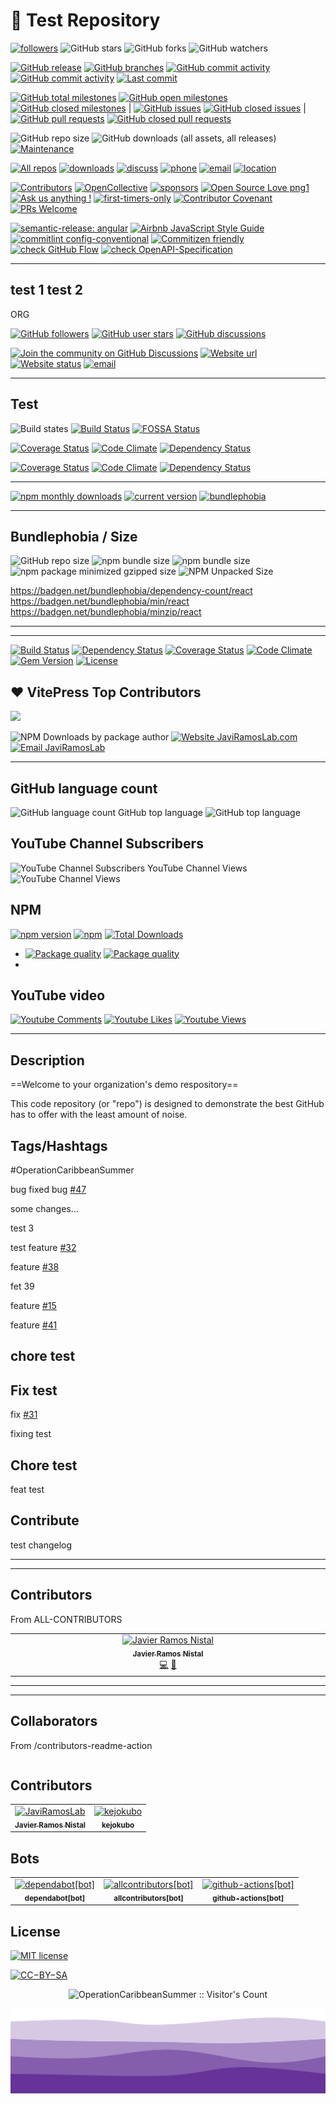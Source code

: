 # 🧪 Test Repository

[![followers](https://custom-icon-badges.demolab.com/github/followers/OperationCaribbeanSummer?logo=person-add&style=social&logoColor=black)](https://github.com/org/OperationCaribbeanSummer)
![GitHub stars](https://custom-icon-badges.demolab.com/github/stars/OperationCaribbeanSummer/test-repository?label=Stars&logo=star&logoColor=ffffff&labelColor=282828&color=663399&style=flat)
![GitHub forks](https://custom-icon-badges.demolab.com/github/forks/OperationCaribbeanSummer/test-repository?label=Forks&logo=fork&logoColor=ffffff&labelColor=282828&color=663399&style=flat)
![GitHub watchers](https://custom-icon-badges.demolab.com/github/watchers/OperationCaribbeanSummer/test-repository?label=Watchers&logoColor=ffffff&labelColor=282828&color=663399&style=flat&logo=eye)

[![GitHub release](https://custom-icon-badges.demolab.com/github/release/OperationCaribbeanSummer/test-repository.svg?color=663399&style=flat&logo=tag)](https://GitHub.com/OperationCaribbeanSummer/test-repository/releases/)
[![GitHub branches](https://badgen.net/github/branches/OperationCaribbeanSummer/test-repository?color=663399&style=flat)](https://github.com/OperationCaribbeanSummer/test-repository/branches)
[![GitHub commit activity](https://custom-icon-badges.demolab.com/github/commit-activity/t/OperationCaribbeanSummer/test-repository?color=663399&style=flat&logo=git-commit)](https://GitHub.com/OperationCaribbeanSummer/test-repository/commit/)
[![GitHub commit activity](https://custom-icon-badges.demolab.com/github/commit-activity/m/OperationCaribbeanSummer/test-repository?color=663399&style=flat&logo=git-commit)](https://github.com/OperationCaribbeanSummer/test-repository/commits)
[![Last commit](https://custom-icon-badges.demolab.com/github/last-commit/OperationCaribbeanSummer/test-repository.svg?style=flat&logo=history&color=663399)](https://github.com/OperationCaribbeanSummer/test-repository/commits)

[![GitHub total milestones](https://custom-icon-badges.demolab.com/github/milestones/all/OperationCaribbeanSummer/test-repository?label=total%20milestones&color=663399&logo=milestone)]()
[![GitHub open milestones](https://custom-icon-badges.demolab.com/github/milestones/open/OperationCaribbeanSummer/test-repository?color=663399&logo=milestone)]()
[![GitHub closed milestones](https://custom-icon-badges.demolab.com/github/milestones/closed/OperationCaribbeanSummer/test-repository?color=663399&logo=milestone)]() |
[![GitHub issues](https://custom-icon-badges.demolab.com/github/issues/OperationCaribbeanSummer/test-repository?color=663399&logo=issue-opened)]()
[![GitHub closed issues](https://custom-icon-badges.demolab.com/github/issues-closed/OperationCaribbeanSummer/test-repository?color=663399&logo=issue-opened)]() |
[![GitHub pull requests](https://custom-icon-badges.demolab.com/github/issues-pr/OperationCaribbeanSummer/test-repository?color=663399&logo=pr)]()
[![GitHub closed pull requests](https://custom-icon-badges.demolab.com/github/issues-pr-closed/OperationCaribbeanSummer/test-repository?color=663399&logo=pr)]()

![GitHub repo size](https://custom-icon-badges.demolab.com/github/repo-size/OperationCaribbeanSummer/test-repository?logo=file-code&color=red)
![GitHub downloads (all assets, all releases)](https://custom-icon-badges.demolab.com/github/downloads/OperationCaribbeanSummer/test-repository/total?logo=download&label=repo%20downloads)
[![Maintenance](https://img.shields.io/badge/Maintained%3F-yes-green.svg)](https://GitHub.com/OperationCaribbeanSummer/test-repository/graphs/commit-activity)

[![All repos](https://custom-icon-badges.demolab.com/badge/-My%20Repos-blue?&style=flat&logoColor=white&logo=repo)](https://github.com/orgs/OperationCaribbeanSummer/repositories)
[![downloads](https://custom-icon-badges.demolab.com/badge/-Downloads-F25278?&style=flat&logo=download&logoColor=white)]()
[![discuss](https://custom-icon-badges.demolab.com/badge/-Discuss-plum?&style=flat&logo=comment-discussion&logoColor=black)](https://github.com/orgs/OperationCaribbeanSummer/discussions)
[![phone](https://custom-icon-badges.demolab.com/badge/-+53--5843--9494-orange?&style=flat&logo=phone&logoColor=white)](sms://+5358439494)
[![email](https://custom-icon-badges.demolab.com/badge/-co2mm.esperanto@gmail.com-E61B23?&style=flat&logo=mail&logoColor=white)](mailto:co2mm.esperanto@gmail.com)
[![location](https://custom-icon-badges.demolab.com/badge/Havana-Cuba-purple?&style=flat&logo=location&logoColor=white)](geo:23.1351437,-82.3889117)

[![Contributors](https://img.shields.io/github/contributors/OperationCaribbeanSummer/test-repository.svg)](https://github.com/OperationCaribbeanSummer/test-repository/contributors/ 'Contributors')
[![OpenCollective](https://opencollective.com/OperationCaribbeanSummer/backers/badge.svg)](https://opencollective.com/OperationCaribbeanSummer/)
[![sponsors](https://custom-icon-badges.demolab.com/badge/Sponsors-D15E9B.svg?logo=heart)](https://github.com/sponsors/OperationCaribbeanSummer)
[![Open Source Love png1](https://badges.frapsoft.com/os/v1/open-source.png?v=103)](https://github.com/ellerbrock/open-source-badges/)
[![Ask us anything !](https://custom-icon-badges.demolab.com/badge/Ask%20Us-anything-1abc9c.svg?logo=comment-discussion)](https://github.com/orgs/OperationCaribbeanSummer/discussions)
[![first-timers-only](https://img.shields.io/badge/first--timers--only-friendly-blue.svg)](https://www.firsttimersonly.com/)
[![Contributor Covenant](https://img.shields.io/badge/Contributor%20Covenant-2.1-4baaaa.svg)](code_of_conduct.md)
[![PRs Welcome](https://img.shields.io/badge/PRs-welcome-brightgreen.svg?style=flat-square)](https://makeapullrequest.com)

<!-- standards start -->

[![semantic-release: angular](https://img.shields.io/badge/%E2%9C%93_semantic--release-angular-brightgreen)](https://github.com/semantic-release/semantic-release)
[![Airbnb JavaScript Style Guide](https://img.shields.io/badge/%E2%9C%93_code_style-Airbnb-brightgreen.svg)](https://github.com/airbnb/javascript)
[![commitlint config-conventional](https://img.shields.io/badge/%E2%9C%93_commitlint-config_conventional-brightgreen.svg)](https://github.com/conventional-changelog/commitlint/tree/master/@commitlint/config-conventional)
[![Commitizen friendly](https://img.shields.io/badge/%E2%9C%93_commitizen-friendly-brightgreen.svg)](http://commitizen.github.io/cz-cli/)
[![check GitHub Flow](https://img.shields.io/badge/%E2%9C%93_Branching_strategy-GitHub_Flow-brightgreen.svg)](4444.md)
[![check OpenAPI-Specification](https://img.shields.io/badge/%E2%9C%93_OpenAPI-Specification-brightgreen.svg)](https://github.com/OAI/OpenAPI-Specification/)

<!--
[![check ](https://img.shields.io/badge/%E2%9C%93-4444-brightgreen.svg)](4444.md)
[![check ](https://img.shields.io/badge/%E2%9C%93-4444-brightgreen.svg)](4444.md)
[![check ](https://img.shields.io/badge/%E2%9C%93-4444-brightgreen.svg)](4444.md)
-->

<!-- standards end -->

---
test 1
test 2
---

ORG

[![GitHub followers](https://img.shields.io/github/followers/OperationCaribbeanSummer?label=Followers&logo=GitHub&logoColor=ffffff&labelColor=282828&color=663399&style=flat)]()
[![GitHub user stars](https://img.shields.io/github/stars/OperationCaribbeanSummer?affiliations=OWNER&label=User%20Stars&logo=GitHub&logoColor=ffffff&labelColor=282828&color=663399&style=flat)]()
[![GitHub discussions](https://img.shields.io/github/discussions/OperationCaribbeanSummer/test-repository?logo=GitHub&logoColor=ffffff&labelColor=282828&color=663399&style=flat)]()

[![Join the community on GitHub Discussions](https://img.shields.io/badge/Join%20the%20community-on%20GitHub%20Discussions-663399)](https://github.com/OperationCaribbeanSummer/.github/discussions)
[![Website url](https://img.shields.io/badge/https://-OperationCaribbeanSummer.com-blue?style=flat&logo=google-chrome)](http://OperationCaribbeanSummer.com/)
[![Website status](https://img.shields.io/website-up-down-green-red/http/OperationCaribbeanSummer.com.svg)](http://OperationCaribbeanSummer.com/)
[![email](https://img.shields.io/badge/Email-co2mm.esperanto@gmail.com-blue?style=flat&logo=gmail)](mailto:co2mm.esperanto@gmail.com)

---

## Test

![Build states](https://github.com/semantic-release/semantic-release/actions/workflows/test.yml/badge.svg)
[![Build Status](https://github.com/eslint/eslint/workflows/CI/badge.svg)](https://github.com/eslint/eslint/actions)
[![FOSSA Status](https://app.fossa.io/api/projects/git%2Bhttps%3A%2F%2Fgithub.com%2Feslint%2Feslint.svg?type=shield)](https://app.fossa.io/projects/git%2Bhttps%3A%2F%2Fgithub.com%2Feslint%2Feslint?ref=badge_shield)

[![Coverage Status](https://coveralls.io/repos/github/Gottwik/Enduro/badge.svg?branch=master)](https://coveralls.io/github/Gottwik/Enduro?branch=master)
[![Code Climate](https://codeclimate.com/github/Gottwik/Enduro/badges/gpa.svg)](https://codeclimate.com/github/Gottwik/Enduro)
[![Dependency Status](https://www.versioneye.com/user/projects/587a81915450ea0034dffa93/badge.svg?style=flat-square)](https://www.versioneye.com/user/projects/587a81915450ea0034dffa93)

[![Coverage Status](https://coveralls.io/repos/github/Gottwik/Enduro/badge.svg?branch=master)](https://coveralls.io/github/Gottwik/Enduro?branch=master)
[![Code Climate](https://codeclimate.com/github/Gottwik/Enduro/badges/gpa.svg)](https://codeclimate.com/github/Gottwik/Enduro)
[![Dependency Status](https://www.versioneye.com/user/projects/587a81915450ea0034dffa93/badge.svg?style=flat-square)](https://www.versioneye.com/user/projects/587a81915450ea0034dffa93)

---

[![npm monthly downloads](https://img.shields.io/npm/dm/commitizen.svg)](https://www.npmjs.com/package/commitizen)
[![current version](https://img.shields.io/npm/v/commitizen.svg)](https://www.npmjs.com/package/commitizen)
[![bundlephobia](https://badgen.net/bundlephobia/minzip/cz-customizable)](https://bundlephobia.com/package/cz-customizable)

---

## Bundlephobia / Size

![GitHub repo size](https://img.shields.io/github/repo-size/OperationCaribbeanSummer/test-repository)
![npm bundle size](https://img.shields.io/bundlephobia/min/react)
![npm bundle size](https://img.shields.io/bundlephobia/minzip/react)
![npm package minimized gzipped size](https://img.shields.io/bundlejs/size/react)
![NPM Unpacked Size](https://img.shields.io/npm/unpacked-size/react)

https://badgen.net/bundlephobia/dependency-count/react
https://badgen.net/bundlephobia/min/react
https://badgen.net/bundlephobia/minzip/react

---

---

[![Build Status](http://img.shields.io/travis/doge/wow.svg)](https://travis-ci.org/doge/wow)
[![Dependency Status](http://img.shields.io/gemnasium/doge/wow.svg)](https://gemnasium.com/doge/wow)
[![Coverage Status](http://img.shields.io/coveralls/doge/wow.svg)](https://coveralls.io/r/doge/wow)
[![Code Climate](http://img.shields.io/codeclimate/github/doge/wow.svg)](https://codeclimate.com/github/doge/wow)
[![Gem Version](http://img.shields.io/gem/v/suchgem.svg)](https://rubygems.org/gems/suchgem)
[![License](http://img.shields.io/:license-mit-blue.svg)](http://doge.mit-license.org)

## :heart: VitePress Top Contributors

[![](https://github.com/yyx990803.png?size=50)](https://github.com/yyx990803)

![NPM Downloads by package author](https://img.shields.io/npm-stat/dy/JaviRamosLab?logo=npm&label=NPM%20downloads)
[![Website JaviRamosLab.com](https://img.shields.io/website-up-down-green-red/http/JaviRamosLab.com.svg)](http://JaviRamosLab.com/)
[![Email JaviRamosLab](https://img.shields.io/badge/Email-co2mm.esperanto@gmail.com-blue?style=flat&logo=gmail)](mailto:co2mm.esperanto@gmail.com)

---

## GitHub language count

![GitHub language count](https://img.shields.io/github/languages/count/OperationCaribbeanSummer/Jose-Marti-analizer-WikiAgora)
GitHub top language
![GitHub top language](https://img.shields.io/github/languages/top/OperationCaribbeanSummer/Jose-Marti-analizer-WikiAgora)

## YouTube Channel Subscribers

![YouTube Channel Subscribers](https://img.shields.io/youtube/channel/subscribers/UCOoboxi5uryibXSye3nunXA)
YouTube Channel Views
![YouTube Channel Views](https://img.shields.io/youtube/channel/views/UCOoboxi5uryibXSye3nunXA)

## NPM

[![npm version](https://badge.fury.io/js/enduro.svg)](https://badge.fury.io/js/enduro)
[![npm](https://img.shields.io/npm/dm/enduro.svg?maxAge=2592000)](https://www.npmjs.com/package/enduro)
[![Total Downloads](https://img.shields.io/npm/dt/abecms.svg)](https://www.npmjs.com/package/abecms)

- [![Package quality](https://packagequality.com/shield/yourpackage.svg)](https://packagequality.com/#?package=yourpackage)
  [![Package quality](https://packagequality.com/badge/yourpackage.png)](https://packagequality.com/#?package=yourpackage)
-

## YouTube video

[![Youtube Comments](https://img.shields.io/youtube/comments/xFXERAZ3RIg?label=Comments&logo=youtube&logoColor=ffffff&labelColor=FF0000&color=282828&style=flat)]()
[![Youtube Likes](https://img.shields.io/youtube/likes/xFXERAZ3RIg?label=Likes&logo=youtube&logoColor=ffffff&labelColor=FF0000&color=282828&style=flat)]()
[![Youtube Views](https://img.shields.io/youtube/views/xFXERAZ3RIg?label=Views&logo=youtube&logoColor=ffffff&labelColor=FF0000&color=282828&style=flat)]()

---

## Description

==Welcome to your organization's demo respository==

This code repository (or "repo") is designed to demonstrate the best GitHub has to offer with the least amount of noise.

## Tags/Hashtags

#OperationCaribbeanSummer

bug fixed bug [#47](https://github.com/OperationCaribbeanSummer/test-repository/issues/47)

some changes...

test 3

test feature [#32](https://github.com/OperationCaribbeanSummer/test-repository/issues/32)

feature [#38](https://github.com/OperationCaribbeanSummer/test-repository/issues/38)

fet 39

feature [#15](https://github.com/OperationCaribbeanSummer/test-repository/issues/15)

feature [#41](https://github.com/OperationCaribbeanSummer/test-repository/issues/41)

## chore test

## Fix test

fix [#31](https://github.com/OperationCaribbeanSummer/test-repository/issues/31)

fixing test

## Chore test

feat test

## Contribute

test changelog

---

---

## Contributors

From ALL-CONTRIBUTORS

<!-- ALL-CONTRIBUTORS-LIST:START - Do not remove or modify this section -->
<!-- prettier-ignore-start -->
<!-- markdownlint-disable -->
<table>
  <tbody>
    <tr>
      <td align="center" valign="top" width="14.28%"><a href="https://github.com/JaviRamosLab"><img src="https://avatars1.githubusercontent.com/u/43531047?v=4?s=100" width="100px;" alt="Javier Ramos Nistal"/><br /><sub><b>Javier Ramos Nistal</b></sub></a><br /><a href="https://github.com/operationcaribbeansummer/test-repository/commits?author=JaviRamosLab" title="Code">💻</a> <a href="https://github.com/operationcaribbeansummer/test-repository/commits?author=JaviRamosLab" title="Documentation">📖</a></td>
    </tr>
  </tbody>
</table>

<!-- markdownlint-restore -->
<!-- prettier-ignore-end -->

<!-- ALL-CONTRIBUTORS-LIST:END -->

---

---

## Collaborators

From /contributors-readme-action

<!-- readme: collaborators -start -->
<table>
	<tbody>
	<tbody>
</table>
<!-- readme: collaborators -end -->

## Contributors

<!-- readme: contributors -start -->
<table>
	<tbody>
		<tr>
            <td align="center">
                <a href="https://github.com/JaviRamosLab">
                    <img src="https://avatars.githubusercontent.com/u/43531047?v=4" width="100;" alt="JaviRamosLab"/>
                    <br />
                    <sub><b>Javier Ramos Nistal</b></sub>
                </a>
            </td>
            <td align="center">
                <a href="https://github.com/kejokubo">
                    <img src="https://avatars.githubusercontent.com/u/192086285?v=4" width="100;" alt="kejokubo"/>
                    <br />
                    <sub><b>kejokubo</b></sub>
                </a>
            </td>
		</tr>
	<tbody>
</table>
<!-- readme: contributors -end -->

## Bots

<!-- readme: bots -start -->
<table>
	<tbody>
		<tr>
            <td align="center">
                <a href="https://github.com/dependabot[bot]">
                    <img src="https://avatars.githubusercontent.com/in/29110?v=4" width="100;" alt="dependabot[bot]"/>
                    <br />
                    <sub><b>dependabot[bot]</b></sub>
                </a>
            </td>
            <td align="center">
                <a href="https://github.com/allcontributors[bot]">
                    <img src="https://avatars.githubusercontent.com/in/23186?v=4" width="100;" alt="allcontributors[bot]"/>
                    <br />
                    <sub><b>allcontributors[bot]</b></sub>
                </a>
            </td>
            <td align="center">
                <a href="https://github.com/github-actions[bot]">
                    <img src="https://avatars.githubusercontent.com/in/15368?v=4" width="100;" alt="github-actions[bot]"/>
                    <br />
                    <sub><b>github-actions[bot]</b></sub>
                </a>
            </td>
		</tr>
	<tbody>
</table>
<!-- readme: bots -end -->

## License

<!-- [![GPLv3 license](https://img.shields.io/badge/License-GPL_v3-blue.svg)](https://github.com/OperationCaribbeanSummer/test-repository/blob/main/LICENSE)
[![GPLv3 license](https://img.shields.io/badge/License-CC−BY−SA_v4.0-blue.svg)](https://github.com/OperationCaribbeanSummer/test-repository/blob/main/LICENSE-CONTENT) -->

[![MIT license](https://custom-icon-badges.demolab.com/badge/license-MIT-blue.svg?logo=law)](https://raw.githubusercontent.com/OperationCaribbeanSummer/test-repository/blob/main/LICENSE)

[![CC−BY−SA](https://custom-icon-badges.demolab.com/badge/License-CC−BY−SA_v4.0-blue.svg?logo=law)](https://github.com/OperationCaribbeanSummer/test-repository/blob/main/LICENSE-CONTENT)

<p align="center"><img src="https://profile-counter.glitch.me/{OperationCaribbeanSummer}/count.svg" alt="OperationCaribbeanSummer :: Visitor's Count" /></p>

<span align="center"><img src=".github/assets/wave-OperationCaribbeanSummer.svg" alt="wave OperationCaribbeanSummer" /></span>
